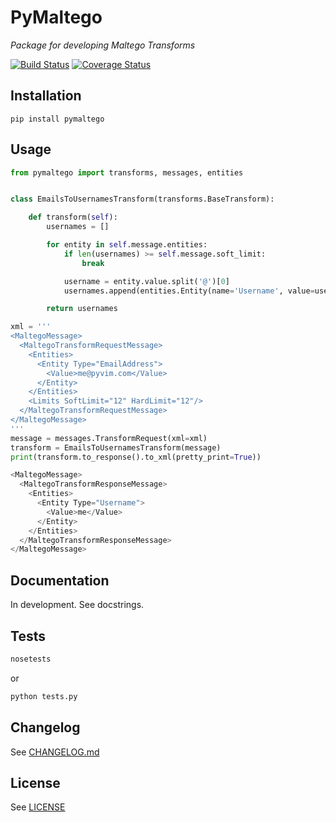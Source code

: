 # PyMaltego #
*Package for developing Maltego Transforms*

[![Build Status](https://travis-ci.org/pyvim/pymaltego.svg)](https://travis-ci.org/pyvim/pymaltego)
[![Coverage Status](https://coveralls.io/repos/pyvim/pymaltego/badge.svg?branch=master&service=github)](https://coveralls.io/github/pyvim/pymaltego?branch=master)

## Installation ##

`pip install pymaltego`

## Usage ##

```python
from pymaltego import transforms, messages, entities


class EmailsToUsernamesTransform(transforms.BaseTransform):

    def transform(self):
        usernames = []

        for entity in self.message.entities:
            if len(usernames) >= self.message.soft_limit:
                break

            username = entity.value.split('@')[0]
            usernames.append(entities.Entity(name='Username', value=username))

        return usernames

xml = '''
<MaltegoMessage>
  <MaltegoTransformRequestMessage>
    <Entities>
      <Entity Type="EmailAddress">
        <Value>me@pyvim.com</Value>
      </Entity>
    </Entities>
    <Limits SoftLimit="12" HardLimit="12"/>
  </MaltegoTransformRequestMessage>
</MaltegoMessage>
'''
message = messages.TransformRequest(xml=xml)
transform = EmailsToUsernamesTransform(message)
print(transform.to_response().to_xml(pretty_print=True))

<MaltegoMessage>
  <MaltegoTransformResponseMessage>
    <Entities>
      <Entity Type="Username">
        <Value>me</Value>
      </Entity>
    </Entities>
  </MaltegoTransformResponseMessage>
</MaltegoMessage>
```

## Documentation ##
In development. See docstrings.

## Tests ##
```bash
nosetests
```
or
```bash
python tests.py
```

## Changelog ##
See [CHANGELOG.md](https://github.com/pyvim/pymaltego/blob/master/CHANGELOG.md)

## License ##
See [LICENSE](https://github.com/pyvim/pymaltego/blob/master/LICENSE)
